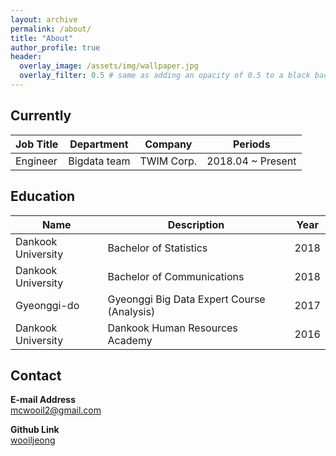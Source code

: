 ```yaml
---
layout: archive
permalink: /about/
title: "About"
author_profile: true
header:
  overlay_image: /assets/img/wallpaper.jpg
  overlay_filter: 0.5 # same as adding an opacity of 0.5 to a black background
---
```


## Currently

| Job Title | Department   | Company   | Periods           |
| --------- | ------------ | --------- | ----------------- |
| Engineer  | Bigdata team | TWIM Corp.| 2018.04 ~ Present |


## Education

| Name | Description | Year |
| ---- | ----------- |----- |
| Dankook University | Bachelor of Statistics | 2018 |
| Dankook University | Bachelor of Communications | 2018 |
| Gyeonggi-do | Gyeonggi Big Data Expert Course (Analysis) | 2017 |
| Dankook University | Dankook Human Resources Academy | 2016 |


## Contact

**E-mail Address**    
mcwooil2@gmail.com

**Github Link**    
[wooiljeong](http://www.github.com/wooiljeong)
